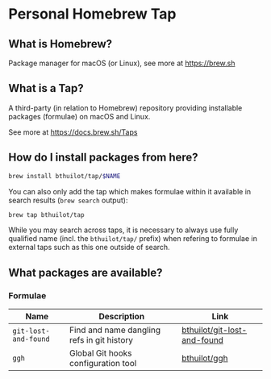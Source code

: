 # Personal Homebrew Tap

## What is Homebrew?

Package manager for macOS (or Linux), see more at https://brew.sh

## What is a Tap?

A third-party (in relation to Homebrew) repository providing installable
packages (formulae) on macOS and Linux.

See more at https://docs.brew.sh/Taps

## How do I install packages from here?

```sh
brew install bthuilot/tap/$NAME
```

You can also only add the tap which makes formulae within it
available in search results (`brew search` output):

```sh
brew tap bthuilot/tap
```

While you may search across taps, it is necessary to always use
fully qualified name (incl. the `bthuilot/tap/` prefix)
when refering to formulae in external taps such as this one
outside of search.

## What packages are available?

### Formulae

| Name                 | Description                                | Link                                                                          |
|----------------------|--------------------------------------------|-------------------------------------------------------------------------------|
| `git-lost-and-found` | Find and name dangling refs in git history | [bthuilot/git-lost-and-found](https://github.com/bthuilot/git-lost-and-found) |
| `ggh`                | Global Git hooks configuration tool        | [bthuilot/ggh](https://github.com/bthuilot/ggh)                               |


